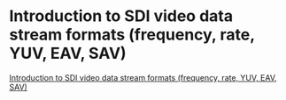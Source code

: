 # Introduction to SDI video data stream formats (frequency, rate, YUV, EAV, SAV)
[Introduction to SDI video data stream formats (frequency, rate, YUV, EAV, SAV)](https://aiwithcloud.com/2022/09/15/introduction_to_sdi_video_data_stream_formats_frequency_rate_yuv_eav_sav/)